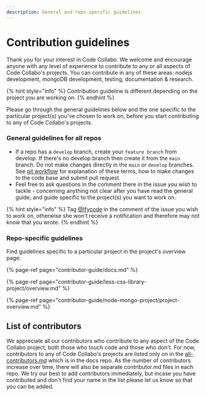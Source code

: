 ```yaml
---
description: General and repo-specific guidelines
---
```


# Contribution guidelines

Thank you for your interest in Code Collabo. We welcome and encourage anyone with any level of experience to contribute to any or all aspects of Code Collabo's projects. You can contribute in any of these areas: nodejs development, mongoDB development, testing, documentation & research.

{% hint style="info" %}
Contribution guideline is different depending on the project you are working on.
{% endhint %}

Please go through the general guidelines below and the one specific to the particular project\(s\) you've chosen to work on, before you start contributing to any of Code Collabo's projects.

### General guidelines for all repos

* If a repo has a `develop` branch, create your `feature branch` from develop. If there's no develop branch then create it from the `main` branch. Do not make changes directly in the `main` or `develop` branches. See [git workflow](https://code-collabo.gitbook.io/docs/contributor-guide/git-workflow) for explanation of these terms, how to make changes to the code base and submit pull request.
* Feel free to ask questions in the comment there in the issue you wish to tackle - concerning anything not clear after you have read the general guide, and guide specific to the project\(s\) you want to work on.

{% hint style="info" %}
Tag [@Ifycode](https://github.com/Ifycode) in the comment of the issue you wish to work on, otherwise she won't receive a notification and therefore may not know that you wrote.
{% endhint %}

### Repo-specific guidelines

Find guidelines specific to a particular project in the project's overview page:

{% page-ref page="contributor-guide/docs.md" %}

{% page-ref page="contributor-guide/less-css-library-project/overview.md" %}

{% page-ref page="contributor-guide/node-mongo-project/project-overview.md" %}

## List of contributors

We appreciate all our contributors who contribute to any aspect of the Code Collabo project, both those who touch code and those who don't. For now, contributors to any of Code Collabo's projects are listed only on in the  [all-contributors.md](https://code-collabo.gitbook.io/docs/meet-our-awesome-contributors/all-contributors) which is in the docs repo. As the number of contributors increase over time, there will also be separate contributor.md files in each repo. We try our best to add contributors immediately, but incase you have contributed and don't find your name in the list please let us know so that you can be added.

